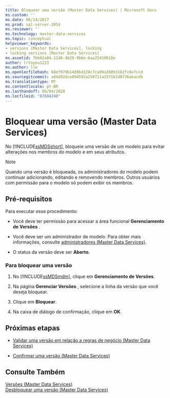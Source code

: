 ```yaml
---
title: Bloquear uma versão (Master Data Services) | Microsoft Docs
ms.custom: ''
ms.date: 06/14/2017
ms.prod: sql-server-2014
ms.reviewer: ''
ms.technology: master-data-services
ms.topic: conceptual
helpviewer_keywords:
- versions [Master Data Services], locking
- locking versions [Master Data Services]
ms.assetid: 7bb62a84-12d8-4b29-9b6e-6aa25410618e
author: lrtoyou1223
ms.author: lle
ms.openlocfilehash: 68ef979b14d9bd228c7ca89a260b31b2fc6efccd
ms.sourcegitcommit: ad4d92dce894592a259721a1571b1d8736abacdb
ms.translationtype: MT
ms.contentlocale: pt-BR
ms.lasthandoff: 08/04/2020
ms.locfileid: "87684240"
---
```

# <a name="lock-a-version-master-data-services"></a>Bloquear uma versão (Master Data Services)
  No [!INCLUDE[ssMDSshort](../includes/ssmdsshort-md.md)], bloqueie uma versão de um modelo para evitar alterações nos membros do modelo e em seus atributos.  
  
> [!NOTE]  
>  Quando uma versão é bloqueada, os administradores do modelo podem continuar adicionando, editando e removendo membros. Outros usuários com permissão para o modelo só podem exibir os membros.  
  
## <a name="prerequisites"></a>Pré-requisitos  
 Para executar esse procedimento:  
  
-   Você deve ter permissão para acessar a área funcional **Gerenciamento de Versões** .  
  
-   Você deve ser um administrador de modelo. Para obter mais informações, consulte [administradores &#40;Master Data Services&#41;](administrators-master-data-services.md).  
  
-   O status da versão deve ser **Aberto**.  
  
### <a name="to-lock-a-version"></a>Para bloquear uma versão  
  
1.  No [!INCLUDE[ssMDSmdm](../includes/ssmdsmdm-md.md)], clique em **Gerenciamento de Versões**.  
  
2.  Na página **Gerenciar Versões** , selecione a linha da versão que você deseja bloquear.  
  
3.  Clique em **Bloquear**.  
  
4.  Na caixa de diálogo de confirmação, clique em **OK**.  
  
## <a name="next-steps"></a>Próximas etapas  
  
-   [Validar uma versão em relação a regras de negócio &#40;Master Data Services&#41;](../../2014/master-data-services/validate-a-version-against-business-rules-master-data-services.md)  
  
-   [Confirmar uma versão &#40;Master Data Services&#41;](../../2014/master-data-services/commit-a-version-master-data-services.md)  
  
## <a name="see-also"></a>Consulte Também  
 [Versões &#40;Master Data Services&#41;](../../2014/master-data-services/versions-master-data-services.md)   
 [Desbloquear uma versão &#40;Master Data Services&#41;](../../2014/master-data-services/unlock-a-version-master-data-services.md)  
  
  
